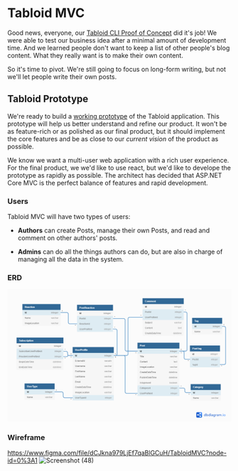 # Tabloid MVC

Good news, everyone, our [Tabloid CLI Proof of Concept](https://github.com/nashville-software-school/TabloidCLI) did it's job! We were able to test our business idea after a minimal amount of development time. And we learned people don't want to keep a list of other people's blog content. What they really want is to make their own content.

So it's time to pivot. We're still going to focus on long-form writing, but not we'll let people write their own posts.

## Tabloid Prototype

We're ready to build a [working prototype](https://en.wikipedia.org/wiki/Prototype) of the Tabloid application. This prototype will help us better understand and refine our product. It won't be as feature-rich or as polished as our final product, but it should implement the core features and be as close to our _current vision_ of the product as possible. 

We know we want a multi-user web application with a rich user experience. For the final product, we we'd like to use react, but we'd like to develope the prototype as rapidly as possible. The architect has decided that ASP<span>.NET</span> Core MVC is the perfect balance of features and rapid development.

### Users

Tabloid MVC will have two types of users:

* **Authors** can create Posts, manage their own Posts, and read and comment on other authors' posts.

* **Admins** can do all the things authors can do, but are also in charge of managing all the data in the system.

### ERD

![Tabloid ERD](./Tabloid.png)

### Wireframe
https://www.figma.com/file/dCJkna979LjEf7qaBlGCuH/TabloidMVC?node-id=0%3A1
![Screenshot (48)](https://user-images.githubusercontent.com/106984214/199223200-eec5f9cb-67e3-4825-87d7-6eb6311dced6.png)
